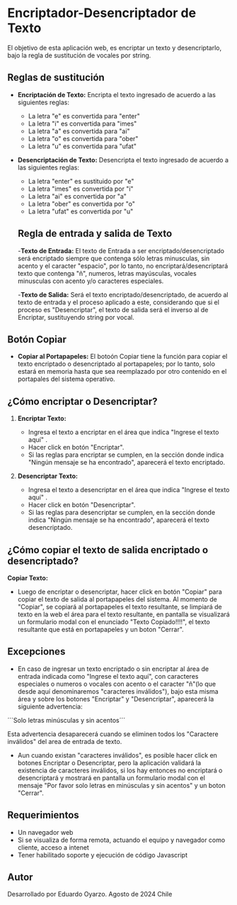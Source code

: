 # Encriptador-Desencriptador de Texto

El objetivo de esta aplicación web, es encriptar un texto y desencriptarlo, bajo la regla de sustitución de vocales por string.

## Reglas de sustitución

- **Encriptación de Texto:** Encripta el texto ingresado de acuerdo a las siguientes reglas:
  - La letra "e" es convertida para "enter"
  - La letra "i" es convertida para "imes"
  - La letra "a" es convertida para "ai"
  - La letra "o" es convertida para "ober"
  - La letra "u" es convertida para "ufat"

- **Desencriptación de Texto:** Desencripta el texto ingresado de acuerdo a las siguientes reglas:
  - La letra "enter" es sustituido por "e" 
  - La letra "imes" es convertida por "i"
  - La letra "ai" es convertida por "a" 
  - La letra "ober" es convertida por "o" 
  - La letra "ufat" es convertida por "u"

  ## Regla de entrada y salida de Texto 

  -**Texto de Entrada:** El texto de Entrada a ser encriptado/desencriptado será encriptado siempre que contenga sólo letras minusculas, sin acento y el caracter "espacio", por lo tanto, no encriptará/desencriptará texto que contenga "ñ", numeros, letras mayúsculas, vocales minusculas con acento y/o caracteres especiales.

   -**Texto de Salida:** Será el texto encriptado/desencriptado, de acuerdo al texto de entrada y el proceso aplicado a este, considerando que si el proceso es "Desencriptar", el texto de salida será el inverso al de Encriptar, sustituyendo string por vocal.

## Botón Copiar

- **Copiar al Portapapeles:** El botoón Copiar tiene la función para copiar el texto encriptado o desencriptado al portapapeles; por lo tanto, solo estará en memoria hasta que sea reemplazado por otro contenido en el portapales del sistema operativo.

## ¿Cómo encriptar o Desencriptar?

1. **Encriptar Texto:**
   - Ingresa el texto a encriptar en el área que indica "Ingrese el texto aquí" .
   - Hacer click en botón "Encriptar".
   - Si las reglas para encriptar se cumplen, en la sección donde indica "Ningún mensaje se ha encontrado", aparecerá el texto encriptado.

2. **Desencriptar Texto:**
   - Ingresa el texto a desencriptar en el área que indica "Ingrese el texto aquí" .
   - Hacer click en botón "Desencriptar".
   - Si las reglas para desencriptar se cumplen, en la sección donde indica "Ningún mensaje se ha encontrado", aparecerá el texto desencriptado.

## ¿Cómo copiar el texto de salida encriptado o desencriptado?

**Copiar Texto:**
   - Luego de encriptar o desencriptar, hacer click en botón "Copiar" para copiar el texto de salida al portapapeles del sistema. Al momento de "Copiar", se copiará al portapapeles el texto resultante, se limpiará de texto en la web el área para el texto resultante, en pantalla se visualizará un formulario modal con el enunciado "Texto Copiado!!!!", el texto resultante que está en portapapeles y un boton "Cerrar".

## Excepciones

   - En caso de ingresar un texto encriptado o sin encriptar al área de entrada indicada como "Ingrese el texto aquí", con caracteres especiales o numeros o vocales con acento o el caracter "ñ"(lo que desde aquí denominaremos "caracteres inválidos"), bajo esta misma área y sobre los botones "Encriptar" y "Desencriptar", aparecerá la siguiente advertencia: 

   ´´´Solo letras minúsculas y sin acentos´´´

   Esta advertencia desaparecerá cuando se eliminen todos los "Caractere inválidos" del area de entrada de texto.

   - Aun cuando existan "caracteres inválidos", es posible hacer click en botones Encriptar o Desencriptar, pero la aplicación validará la existencia de caracteres inválidos, si los hay entonces no encriptará o desencriptará y mostrará en pantalla un formulario modal con el mensaje "Por favor solo letras en minúsculas y sin acentos" y un boton "Cerrar".

## Requerimientos

   - Un navegador web
   - Si se visualiza de forma remota, actuando el equipo y navegador como cliente, acceso a intenet
   - Tener habilitado soporte y ejecución de código Javascript

## Autor

Desarrollado por Eduardo Oyarzo.
Agosto de 2024
Chile
